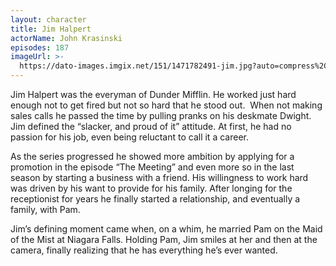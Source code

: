 ```yaml
---
layout: character
title: Jim Halpert
actorName: John Krasinski
episodes: 187
imageUrl: >-
  https://dato-images.imgix.net/151/1471782491-jim.jpg?auto=compress%2Cformat&ch=DPR%2CWidth&fm=jpg&w=500
---
```


Jim Halpert was the everyman of Dunder Mifflin. He worked just hard enough not to get fired but not so hard that he stood out.  When not making sales calls he passed the time by pulling pranks on his deskmate Dwight. Jim defined the “slacker, and proud of it” attitude. At first, he had no passion for his job, even being reluctant to call it a career.

As the series progressed he showed more ambition by applying for a promotion in the episode “The Meeting” and even more so in the last season by starting a business with a friend. His willingness to work hard was driven by his want to provide for his family. After longing for the receptionist for years he finally started a relationship, and eventually a family, with Pam.

Jim’s defining moment came when, on a whim, he married Pam on the Maid of the Mist at Niagara Falls. Holding Pam, Jim smiles at her and then at the camera, finally realizing that he has everything he’s ever wanted.